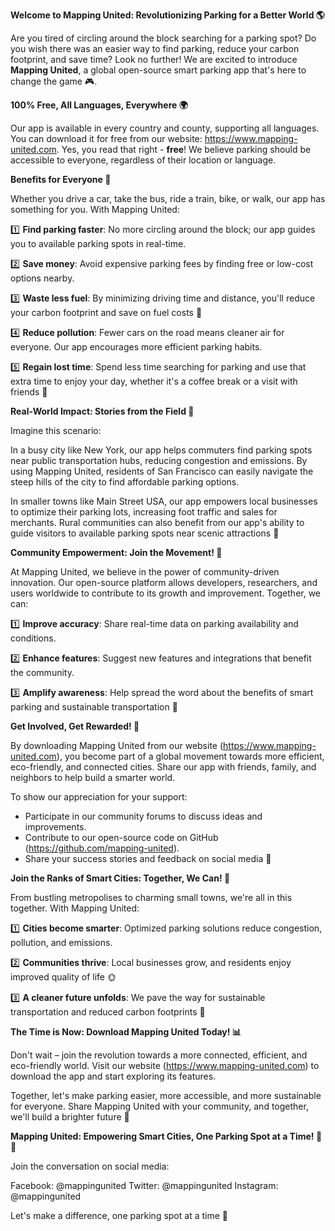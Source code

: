 **Welcome to Mapping United: Revolutionizing Parking for a Better World 🌎**

Are you tired of circling around the block searching for a parking spot? Do you wish there was an easier way to find parking, reduce your carbon footprint, and save time? Look no further! We are excited to introduce **Mapping United**, a global open-source smart parking app that's here to change the game 🎮.

**100% Free, All Languages, Everywhere 🌍**

Our app is available in every country and county, supporting all languages. You can download it for free from our website: https://www.mapping-united.com. Yes, you read that right - **free**! We believe parking should be accessible to everyone, regardless of their location or language.

**Benefits for Everyone 🌈**

Whether you drive a car, take the bus, ride a train, bike, or walk, our app has something for you. With Mapping United:

1️⃣ **Find parking faster**: No more circling around the block; our app guides you to available parking spots in real-time.

2️⃣ **Save money**: Avoid expensive parking fees by finding free or low-cost options nearby.

3️⃣ **Waste less fuel**: By minimizing driving time and distance, you'll reduce your carbon footprint and save on fuel costs 🚗

4️⃣ **Reduce pollution**: Fewer cars on the road means cleaner air for everyone. Our app encourages more efficient parking habits.

5️⃣ **Regain lost time**: Spend less time searching for parking and use that extra time to enjoy your day, whether it's a coffee break or a visit with friends 🍵

**Real-World Impact: Stories from the Field 🌆**

Imagine this scenario:

In a busy city like New York, our app helps commuters find parking spots near public transportation hubs, reducing congestion and emissions. By using Mapping United, residents of San Francisco can easily navigate the steep hills of the city to find affordable parking options.

In smaller towns like Main Street USA, our app empowers local businesses to optimize their parking lots, increasing foot traffic and sales for merchants. Rural communities can also benefit from our app's ability to guide visitors to available parking spots near scenic attractions 🌄

**Community Empowerment: Join the Movement! 🤝**

At Mapping United, we believe in the power of community-driven innovation. Our open-source platform allows developers, researchers, and users worldwide to contribute to its growth and improvement. Together, we can:

1️⃣ **Improve accuracy**: Share real-time data on parking availability and conditions.

2️⃣ **Enhance features**: Suggest new features and integrations that benefit the community.

3️⃣ **Amplify awareness**: Help spread the word about the benefits of smart parking and sustainable transportation 🚀

**Get Involved, Get Rewarded! 💪**

By downloading Mapping United from our website (https://www.mapping-united.com), you become part of a global movement towards more efficient, eco-friendly, and connected cities. Share our app with friends, family, and neighbors to help build a smarter world.

To show our appreciation for your support:

* Participate in our community forums to discuss ideas and improvements.
* Contribute to our open-source code on GitHub (https://github.com/mapping-united).
* Share your success stories and feedback on social media 📱

**Join the Ranks of Smart Cities: Together, We Can! 🌟**

From bustling metropolises to charming small towns, we're all in this together. With Mapping United:

1️⃣ **Cities become smarter**: Optimized parking solutions reduce congestion, pollution, and emissions.

2️⃣ **Communities thrive**: Local businesses grow, and residents enjoy improved quality of life 🌞

3️⃣ **A cleaner future unfolds**: We pave the way for sustainable transportation and reduced carbon footprints 💚

**The Time is Now: Download Mapping United Today! 📊**

Don't wait – join the revolution towards a more connected, efficient, and eco-friendly world. Visit our website (https://www.mapping-united.com) to download the app and start exploring its features.

Together, let's make parking easier, more accessible, and more sustainable for everyone. Share Mapping United with your community, and together, we'll build a brighter future 🌟

**Mapping United: Empowering Smart Cities, One Parking Spot at a Time! 🚗💪**

Join the conversation on social media:

Facebook: @mappingunited
Twitter: @mappingunited
Instagram: @mappingunited

Let's make a difference, one parking spot at a time 🌈